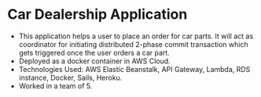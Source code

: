 # Car Dealership Application
- This application helps a user to place an order for car parts. It will act as coordinator for initiating distributed 2-phase commit transaction which gets triggered once the user orders a car part.
- Deployed as a docker container in AWS Cloud. 
-	Technologies Used: AWS Elastic Beanstalk, API Gateway, Lambda, RDS instance, Docker, Sails, Heroku.
- Worked in a team of 5.

